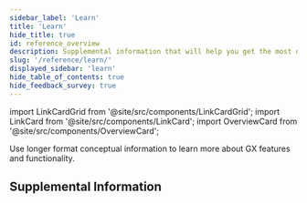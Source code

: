 ```yaml
---
sidebar_label: 'Learn'
title: 'Learn'
hide_title: true
id: reference_overview
description: Supplemental information that will help you get the most out of Great Expectations.
slug: '/reference/learn/'
displayed_sidebar: 'learn'
hide_table_of_contents: true
hide_feedback_survey: true
---
```


import LinkCardGrid from '@site/src/components/LinkCardGrid';
import LinkCard from '@site/src/components/LinkCard';
import OverviewCard from '@site/src/components/OverviewCard';

<OverviewCard title={frontMatter.title}>
  Use longer format conceptual information to learn more about GX features and functionality.
</OverviewCard>

## Supplemental Information

<LinkCardGrid>
  <LinkCard topIcon label="Expectation classes" description="An overview of the available Expectation classes, why they are helpful, and when they should be used" to="/docs/reference/learn/conceptual_guides/expectation_classes" icon="/img/overview_icon.svg" />
  <LinkCard topIcon label="MetricProviders" description="An overview of MetricProviders and how they fit in the Expectation software development kit (SDK)" to="/docs/reference/learn/conceptual_guides/metricproviders" icon="/img/overview_icon.svg" />
  <LinkCard topIcon label="Usage statistics" description="Learn what usage statistics are collected and how they are used" to="/docs/reference/learn/usage_statistics" icon="/img/statistics_icon.svg" />
  <LinkCard topIcon label="Glossary" description="An alphabetical list of GX terms and words with definitions" to="/docs/reference/learn/glossary" icon="/img/glossary_icon.svg" />
</LinkCardGrid>



